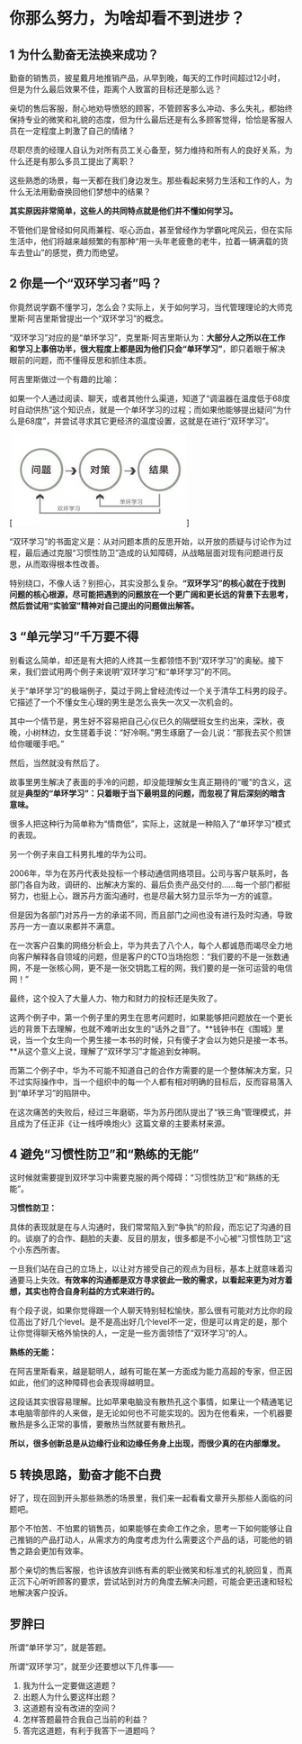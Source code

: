 # 你那么努力，为啥却看不到进步？

## 1 为什么勤奋无法换来成功？

勤奋的销售员，披星戴月地推销产品，从早到晚，每天的工作时间超过12小时，但是为什么最后效果不佳，距离个人致富的目标还是那么远？

亲切的售后客服，耐心地劝导愤怒的顾客，不管顾客多么冲动、多么失礼，都始终保持专业的微笑和礼貌的态度，但为什么最后还是有么多顾客觉得，恰恰是客服人员在一定程度上刺激了自己的情绪？

尽职尽责的经理人自认为对所有员工关心备至，努力维持和所有人的良好关系，为什么还是有那么多员工提出了离职？

这些熟悉的场景，每一天都在我们身边发生。那些看起来努力生活和工作的人，为什么无法用勤奋换回他们梦想中的结果？

**其实原因非常简单，这些人的共同特点就是他们并不懂如何学习。**

不管他们是曾经如何风雨兼程、呕心沥血，甚至曾经作为学霸叱咤风云，但在实际生活中，他们将越来越频繁的有那种“用一头年老疲惫的老牛，拉着一辆满载的货车去登山”的感觉，费力而绝望。

## 2 你是一个“双环学习者”吗？

你竟然说学霸不懂学习，怎么会？实际上，关于如何学习，当代管理理论的大师克里斯·阿吉里斯曾提出一个“双环学习”的概念。

“双环学习”对应的是“单环学习”，克里斯·阿吉里斯认为：**大部分人之所以在工作和学习上事倍功半，很大程度上都是因为他们只会“单环学习”**，即只着眼于解决眼前的问题，而不懂得反思和抓住本质。

阿吉里斯做过一个有趣的比喻：

如果一个人通过阅读、聊天，或者其他什么渠道，知道了“调温器在温度低于68度时自动供热”这个知识点，就是一个单环学习的过程；而如果他能够提出疑问“为什么是68度”，并尝试寻求其它更经济的温度设置，这就是在进行“双环学习”。

[![“双环学习”VS.“单环学习”示意图](extra-01.jpg)]

“双环学习”的书面定义是：从对问题本质的反思开始，以开放的质疑与讨论作为过程，最后通过克服“习惯性防卫”造成的认知障碍，从战略层面对现有问题进行反思，从而取得根本性改善。

特别绕口，不像人话？别担心，其实没那么复杂。**“双环学习”的核心就在于找到问题的核心根源，尽可能把遇到的问题放在一个更广阔和更长远的背景下去思考，然后尝试用“实验室”精神对自己提出的问题做出解答。**

## 3 “单元学习”千万要不得

别看这么简单，却还是有大把的人终其一生都领悟不到“双环学习”的奥秘。接下来，我们尝试用两个例子来说明“双环学习”和“单环学习”的不同。

关于“单环学习”的极端例子，莫过于网上曾经流传过一个关于清华工科男的段子。它描述了一个不懂女生心理的男生是怎么丧失一次又一次机会的。

其中一个情节是，男生好不容易把自己心仪已久的隔壁班女生约出来，深秋，夜晚，小树林边，女生搓着手说：“好冷啊。”男生琢磨了一会儿说：“那我去买个煎饼给你暖暖手吧。”

然后，当然就没有然后了。

故事里男生解决了表面的手冷的问题，却没能理解女生真正期待的“暖”的含义，这就是**典型的“单环学习”：只着眼于当下最明显的问题，而忽视了背后深刻的暗含意味。**

很多人把这种行为简单称为“情商低”，实际上，这就是一种陷入了“单环学习”模式的表现。

另一个例子来自工科男扎堆的华为公司。

2006年，华为在苏丹代表处投标一个移动通信网络项目。公司与客户联系时，各部门各自为政，调研的、出解决方案的、最后负责产品交付的……每一个部门都挺努力，也挺上心，跟苏丹方面沟通时，也是尽最大努力显示华为一方的诚意。

但是因为各部门对苏丹一方的承诺不同，而且部门之间也没有进行及时沟通，导致苏丹一方一直以来都并不满意。

在一次客户召集的网络分析会上，华为共去了八个人，每个人都诚恳而竭尽全力地向客户解释各自领域的问题，但是客户的CTO当场抱怨：“我们要的不是一张数通网，不是一张核心网，更不是一张交钥匙工程的网，我们要的是一张可运营的电信网！”

最终，这个投入了大量人力、物力和财力的投标还是失败了。

这两个例子中，第一个例子里的男生在思考问题时，如果能够把问题放在一个更长远的背景下去理解，也就不难听出女生的“话外之音”了。**钱钟书在《围城》里说，当一个女生向一个男生接一本书的时候，只有傻子才会以为她只是接一本书。**从这个意义上说，理解了“双环学习”才能追到女神啊。

而第二个例子中，华为不可能不知道自己的合作方需要的是一个整体解决方案，只不过实际操作中，当一个组织中的每一个人都有相对明确的目标后，反而容易落入到“单环学习”的陷阱中。

在这次痛苦的失败后，经过三年磨砺，华为苏丹团队提出了“铁三角”管理模式，并且成为了任正非《让一线呼唤炮火》这篇文章的主要素材来源。

## 4 避免“习惯性防卫”和“熟练的无能”

这时候就需要提到双环学习中需要克服的两个障碍：“习惯性防卫”和“熟练的无能”。

**习惯性防卫：**

具体的表现就是在与人沟通时，我们常常陷入到“争执”的阶段，而忘记了沟通的目的。谈崩了的合作、翻脸的夫妻、反目的朋友，很多都是不小心被“习惯性防卫”这个小东西所害。

一旦我们站在自己的立场上，以让对方接受自己的观点为目标，基本上就意味着沟通要马上失效。**有效率的沟通都是双方寻求彼此一致的需求，以看起来更为对方着想，其实也符合自身利益的方式来进行的。**

有个段子说，如果你觉得跟一个人聊天特别轻松愉快，那么很有可能对方比你的段位高出了好几个level。是不是高出好几个level不一定，但是可以肯定的是，那个让你觉得聊天格外愉快的人，一定是一些方面领悟了“双环学习”的人。

**熟练的无能：**

在阿吉里斯看来，越是聪明人，越有可能在某一方面成为能力高超的专家，但正因如此，他们的这种障碍也会表现得越明显。

这段话其实很容易理解。比如苹果电脑没有散热孔这个事情，如果让一个精通笔记本电脑零部件的人来做，是无论如何也不可能实现的。因为在他看来，一个机器要散热是多么正常的事情，要散热当然就要有散热孔。

**所以，很多创新总是从边缘行业和边缘任务身上出现，而很少真的在内部爆发。**

## 5 转换思路，勤奋才能不白费

好了，现在回到开头那些熟悉的场景里，我们来一起看看文章开头那些人面临的问题吧。

那个不怕苦、不怕累的销售员，如果能够在卖命工作之余，思考一下如何能够让自己推销的产品打动人，从需求方的角度考虑为什么需要这个产品的话，可能他的销售之路会更加有效率。

那个亲切的售后客服，也许该放弃训练有素的职业微笑和标准式的礼貌回复，而真正沉下心听听顾客的要求，尝试站到对方的角度去解决问题，可能会更迅速和轻松地解决客户投诉。

## 罗胖曰

所谓“单环学习”，就是答题。

所谓“双环学习”，就至少还要想以下几件事——

1. 我为什么一定要做这道题？
2. 出题人为什么要这样出题？
3. 这道题有没有改进的空间？
4. 怎样答题最符合我自己当前的利益？
5. 答完这道题，有利于我答下一道题吗？